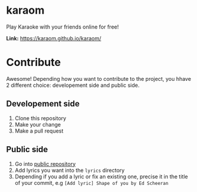 # karaom

Play Karaoke with your friends online for free!

**Link:** https://karaom.github.io/karaom/

# Contribute

Awesome! Depending how you want to contribute to the project, you hhave 2 different choice: developement side and public side.

## Developement side

1. Clone this repository
2. Make your change
3. Make a pull request

## Public side

1. Go into [public repository](https://github.com/Karaom/karaom-public)
2. Add lyrics you want into the ``lyrics`` directory
3. Depending if you add a lyric or fix an existing one, precise it in the title of your commit, e.g ``[Add lyric] Shape of you by Ed Scheeran``